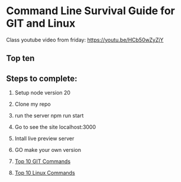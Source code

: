 # Command Line Survival Guide for GIT and Linux
Class youtube video from friday: https://youtu.be/HCb50wZyZjY
## Top ten

## Steps to complete:
1. Setup node version 20
2.  Clone my repo
3.  run the server npm run start
4.  Go to see the site localhost:3000
5.  Intall live preview server
6.  GO make your own version 


1. [Top 10 GIT Commands](git.md)
2. [Top 10 Linux Commands](linux.md)

